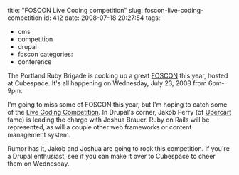 title: "FOSCON Live Coding competition"
slug: foscon-live-coding-competition
id: 412
date: 2008-07-18 20:27:54
tags: 
- cms
- competition
- drupal
- foscon
categories: 
- conference

The Portland Ruby Brigade is cooking up a great [FOSCON](http://pdxfoscon.org/start) this year, hosted at Cubespace. It's all happening on Wednesday, July 23, 2008 from 6pm-9pm. 

I'm going to miss some of FOSCON this year, but I'm hoping to catch some of the [Live Coding Competition](http://pdxfoscon.org/competition). In Drupal's corner, Jakob Perry (of [Ubercart](http://www.ubercart.org) fame) is leading the charge with Joshua Brauer. Ruby on Rails will be represented, as will a couple other web frameworks or content management system.

Rumor has it, Jakob and Joshua are going to rock this competition. If you're a Drupal enthusiast, see if you can make it over to Cubespace to cheer them on Wednesday.
